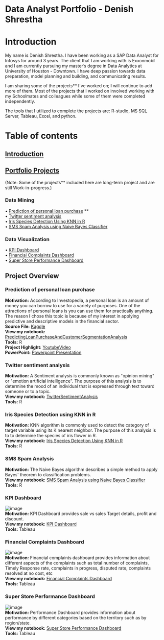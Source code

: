 # Data Analyst Portfolio - Denish Shrestha



# Introduction
My name is Denish Shrestha. I have been working as a SAP Data Analyst for Infosys for around 3 years. The client that I am working with is Exxonmobil and I am currently pursuing my master’s degree in Data Analytics at University of Houston - Downtown. I have deep passion towards data preparation, model planning and building, and communicating results. 

I am sharing some of the projects** I've worked on; I will continue to add more of them. Most of the projects that I worked on involved working with my Schoolmates and colleagues while some of them were completed independently.

The tools that I utilized to complete the projects are:
R-studio, MS SQL Server, Tableau, Excel, and python.

# Table of contents    
 ## [Introduction](#Introduction) <br/>
 ## [Portfolio Projects](#Portfolio-Projects) <br/>
 (Note: Some of the projects\** included here are long-term project and are still Work-in-progress.)
   ### Data Mining
   • [Prediction of personal loan purchase](#Prediction-of-personal-loan-purchase) **  <br>
   • [Twitter sentiment analysis](#Twitter-sentiment-analysis) <br/>
   • [Iris Species Detection Using KNN in R](#Iris-Species-Detection-Using-KNN-in-R) <br/>
   • [SMS Spam Analysis using Naive Bayes Classifier](#SMS-Spam-Analysis) <br/>
   
   ### Data Visualization
   • [KPI Dashboard](#KPI-Dashboard) <br/>
   • [Financial Complaints Dashboard](#Financial-Complaints-Dashboard) <br/>
   • [Super Store Performance Dashboard](#Super-Store-Performance-Dashboard) <br/>
   
  
   
## Project Overview
### Prediction of personal loan purchase
   **Motivation:** <span>  According to Investopedia, a personal loan is an amount of money you can borrow to use for a variety of purposes. One of the attractions of personal loans is you can use them for practically anything. The reason I chose this topic is because of my interest in applying predictive and descriptive models in the financial sector. <span>  <br>
   **Source File:** [Kaggle](https://www.kaggle.com/datasets/teertha/personal-loan-modeling) <br>
   **View my notebook:** [PredictingLoanPurchaseAndCustomerSegmentationAnalysis](https://github.com/denish5300/Prediction-of-Personal-Loan-Purchase-Customer-Segmentation-Analysis/blob/main/Bank_Personal_Loan_Original.csv)<br>
   **Tools:** R <br>
   **Project Highlight:** [YoutubeVideo](https://www.youtube.com/watch?v=CM71NL_BHHc) <br>
   **PowerPoint:** [Powerpoint Presentation](https://github.com/denish5300/Prediction-of-Personal-Loan-Purchase-Customer-Segmentation-Analysis/blob/main/PersonalLoanProjectPresentation.pptx) <br>
 
### Twitter sentiment analysis
   **Motivation:** <span> A Sentiment analysis is commonly known as "opinion mining" or "emotion artificial intelligence". The purpose of this analysis                             is to determine the mood of an individual that is expressed through text toward someone or to a topic. <span>  <br>
   **View my notebook:** [TwitterSentimentAnalysis](https://github.com/denish5300/Twitter-Sentiment-Analysis-using-R)  <br>
   **Tools:** R
    
### Iris Species Detection using KNN in R
  **Motivation:** <span> KNN algorithm is commonly used to detect the category of target variable using its K nearest neighbor. The purpose of this analysis is to
             to determine the species of iris flower in R. <span>  <br>
  **View my notebook:** [Iris Species Detection Using KNN in R](https://github.com/denish5300/Iris-Species-Detection-Using-KNN-in-R)  <br>
   **Tools:** R
 
### SMS Spam Analysis
  **Motivation:** <span>  The Naive Bayes algorithm describes a simple method to apply Bayes' theorem to classification problems. <span>  <br>
  **View my notebook:** [SMS Spam Analysis using Naive Bayes Classifier](https://github.com/denish5300/SMS-Spam-Analysis)  <br>
   **Tools:** R 
 
 ### KPI Dashboard 
 ![image](https://user-images.githubusercontent.com/57538631/172015821-b833ea1b-3d9c-49e9-b221-7922632b4af7.png) <br>
  **Motivation:** <span>  KPI Dashboard provides sale vs sales Target details, profit and discount. <span>  <br>
  **View my notebook:** [KPI Dashboard](https://github.com/denish5300/KPI-Dashboard)  <br>
   **Tools:** Tableau
 
  ### Financial Complaints Dashboard
 ![image](https://user-images.githubusercontent.com/57538631/172015689-866a4a71-634f-47c7-9a64-884f18ce16a7.png) <br>
  **Motivation:** <span>  Financial complaints dashboard provides information about different aspects of the complaints such as total number of complaints,
     Timely Response rate, complaints in progress, disputed rate, complaints resolved at no cost, etc <span>  <br>
  **View my notebook:** [Financial Complaints Dashboard](https://github.com/denish5300/Financial-Complaints-Dashboard)  <br>
   **Tools:** Tableau
 
  ### Super Store Performance Dashboard
 ![image](https://user-images.githubusercontent.com/57538631/172015390-8ec92e21-24fd-44ea-b505-62c3db9208f5.png)<br>
  **Motivation:** <span>  Performance Dashboard provides information about performance by different categories based on the territory such as by region/state. <span>  <br>
  **View my notebook:** [Super Store Performance Dashboard](https://github.com/denish5300/Super-Store-Performance-Dashboard) <br>
   **Tools:** Tableau
 
 
    
